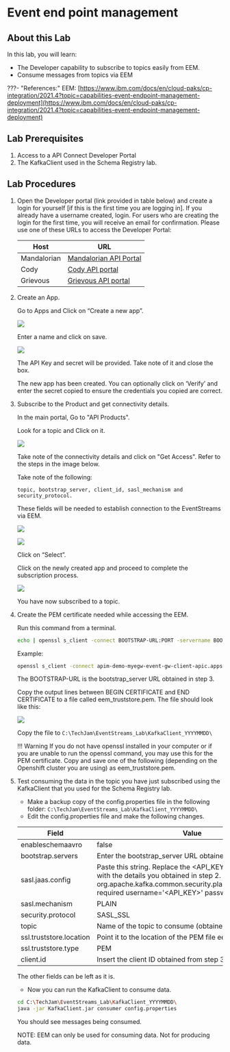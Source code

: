 # Event end point management

## About this Lab

In this lab, you will learn:

* The Developer capability to subscribe to topics easily from EEM.  
* Consume messages from topics via EEM 

???- "References:"
    EEM:  [https://www.ibm.com/docs/en/cloud-paks/cp-integration/2021.4?topic=capabilities-event-endpoint-management-deployment](https://www.ibm.com/docs/en/cloud-paks/cp-integration/2021.4?topic=capabilities-event-endpoint-management-deployment)

## Lab Prerequisites

1.	Access to a API Connect Developer Portal  
2.	The KafkaClient used in the Schema Registry lab. 

## Lab Procedures

1.	Open the Developer portal (link provided in table below) and create a login for yourself [if this is the first time you are logging in]. If you already have a username created, login. For users who are creating the login for the first time, you will receive an email for confirmation. 
Please use one of these URLs to access the Developer Portal:

    | Host | URL |
    | --- | --- |
    | Mandalorian | [Mandalorian API Portal](https://apim-demo-ptl-portal-web-cp4i-apic.apps.mandalorian.coc-ibm.com/mandalorian-admin-porg/sandbox) |
    | Cody| [Cody API portal](https://apim-demo-ptl-portal-web-cp4i-apic.apps.cody.coc-ibm.com/cody-admin-porg/sandbox) |
    | Grievous | [Grievous API portal](https://apim-demo-ptl-portal-web-cp4i-apic.apps.grievous.coc-ibm.com/grievous-admin-porg/sandbox) |  

2. Create an App.

    Go to Apps and Click on “Create a new app”. 

    ![](./images/lab-3-1.png)

    Enter a name and click on save.

    ![](./images/lab-3-2.png)

    The API Key and secret will be provided. Take note of it and close the box.
    
    The new app has been created. You can optionally click on ‘Verify’ and enter the secret copied to ensure the credentials you copied are correct. 

3.	Subscribe to the Product and get connectivity details.   

    In the main portal, Go to "API Products".   
    
    Look for a topic and Click on it.

    ![](./images/lab-3-3.png)

    Take note of the connectivity details and click on "Get Access". 
    Refer to the steps in the image below. 
    
    Take note of the following: 

    ```
    topic, bootstrap_server, client_id, sasl_mechanism and security_protocol. 
    ```

    These fields will be needed to establish connection to the EventStreams via EEM. 


    ![](./images/lab-3-4.png)

    ![](./images/lab-3-5.png)

    Click on “Select”.

    Click on the newly created app and proceed to complete the subscription process.

    ![](./images/lab-3-6.png)
    
    You have now subscribed to a topic. 

4.	Create the PEM certificate needed while accessing the EEM.

    Run this command from a terminal. 

    ```sh
    echo | openssl s_client -connect BOOTSTRAP-URL:PORT -servername BOOTSTRAP-URL
    ```

    Example:

    ```sh
    openssl s_client -connect apim-demo-myegw-event-gw-client-apic.apps.cody.coc-ibm.com:443 -servername apim-demo-myegw-event-gw-client-apic.apps.cody.coc-ibm.com
    ```

    The BOOTSTRAP-URL is the bootstrap_server URL obtained in step 3. 

    Copy the output lines between BEGIN CERTIFICATE and END CERTIFICATE to a file called eem_truststore.pem. The file should look like this:

    ![](./images/lab-3-7.png)

    Copy the file to `C:\TechJam\EventStreams_Lab\KafkaClient_YYYYMMDD\`


    !!! Warning
        If you do not have openssl installed in your computer or if you are unable to run the openssl command, you may use this for the PEM certificate. Copy and save one of the following (depending on the Openshift cluster you are using) as eem_truststore.pem. 

5. Test consuming the data in the topic you have just subscribed using the KafkaClient that you used for the Schema Registry lab.

    * Make a backup copy of the config.properties file in the following folder: `C:\TechJam\EventStreams_Lab\KafkaClient_YYYYMMDD\`
    * Edit the config.properties file and make the following changes. 


    | Field	| Value |
    | --- | --- |
    | enableschemaavro	| false |
    | bootstrap.servers	| Enter the bootstrap_server URL obtained in step 3. |
    | sasl.jaas.config	| Paste this string. Replace the <API_KEY\> and <SECRET\> with the details you obtained in step 2. org.apache.kafka.common.security.plain.PlainLoginModule required username='<API_KEY\>' password='<SECRET\>'; |
    | sasl.mechanism	| PLAIN |
    | security.protocol	| SASL_SSL |
    | topic	 | Name of the topic to consume (obtained in step 3) |
    | ssl.truststore.location	| Point it to the location of the PEM file eem_truststore.pem |
    | ssl.truststore.type	| PEM | 
    | client.id	| Insert the client ID obtained from step 3. |

    The other fields can be left as it is. 

    * Now you can run the KafkaClient to consume data. 

    ```sh
    cd C:\TechJam\EventStreams_Lab\KafkaClient_YYYYMMDD\ 
    java -jar KafkaClient.jar consumer config.properties
    ```

    You should see messages being consumed. 

    NOTE: EEM can only be used for consuming data. Not for producing data. 
